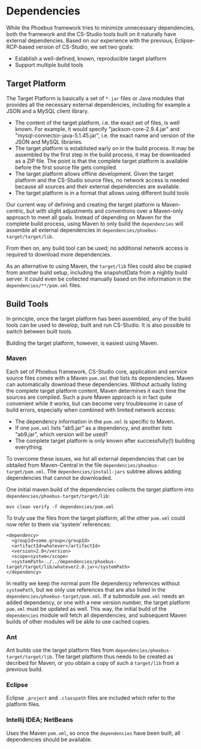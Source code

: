 Dependencies
============

While the Phoebus framework tries to minimize unnecessary dependencies,
both the framework and the CS-Studio tools built on it naturally have external dependencies.
Based on our experience with the previous, Eclipse-RCP-based version of CS-Studio,
we set two goals:

 * Establish a well-defined, known, reproducible target platform
 * Support multiple build tools

Target Platform
---------------

The Target Platform is basically a set of `*.jar` files or Java modules
that provides all the necessary external dependencies,
including for example a JSON and a MySQL client library.

 * The content of the target platform, i.e. the exact set of files,
   is well known.
   For example, it would specify "jackson-core-2.9.4.jar"
   and "mysql-connector-java-5.1.45.jar",
   i.e. the exact name and version of the JSON and MySQL libraries.
 * The target platform is establisted early on in the build process.
   It may be assembled by the first step in the build process,
   it may be downloaded as a ZIP file.
   The point is that the complete target platform is available
   before the first source file gets compiled.
 * The target platform allows offline development.
   Given the target platform and the CS-Studio source files,
   no network access is needed because all sources and their
   external dependencies are available.
 * The target platform is in a format that allows using
   different build tools
   
Our current way of defining and creating the target platform
is Maven-centric, but with slight adjustments and
conventions over a Maven-only approach to meet all goals.
Instead of depending on Maven for the complete build process,
using Maven to only build the `dependencies` will assemble
all external dependencies in `dependencies/phoebus-target/target/lib`.

From then on, any build tool can be used;
no additional network access is required to download more dependencies.

As an alternative to using Maven, the `target/lib` files could also
be copied from another build setup,
including the snapshotData from a nightly build server.
It could even be collected manually based on the
information in the `dependencies/**/pom.xml` files.

Build Tools
-----------

In principle, once the target platform has been assembled,
any of the build tools can be used to develop, built and run CS-Studio.
It is also possible to switch between built tools.

Building the target platform, however, is easiest using Maven.

### Maven
Each set of Phoebus framework, CS-Studio core, application and service source files
comes with a Maven `pom.xml` that lists its dependencies.
Maven can automatically download these dependencies.
Without actually listing the complete target platform content,
Maven determines it each time the sources are compiled.
Such a pure Maven approach is in fact quite convenient while it works,
but can become very troublesome in case of build errors,
especially when combined with limited network access:

 * The dependency information in the `pom.xml` is specific to Maven.
 * If one `pom.xml` lists "ab5.jar" as a dependency,
   and another lists "ab9.jar", which version will be used?
 * The complete target platform is only known after successfully(!)
   building everything.

To overcome these issues, we list all external dependencies
that can be obtailed from Maven-Central in the file `dependencies/phoebus-target/pom.xml`.
The `dependencies/install-jars` subtree allows adding dependencies that cannot be downloaded.

One initial maven build of the dependencies collects the target platform into
`dependencies/phoebus-target/target/lib`:

```
mvn clean verify -f dependencies/pom.xml
```

To truly use the files from the target platform,
all the other `pom.xml` could now refer to them via 'system' references:
```
<dependency>
  <groupId>some.group</groupId>
  <artifactId>whatever</artifactId>
  <version>2.0</version>
  <scope>system</scope>
  <systemPath>../../dependencies/phoebus-target/target/lib/whatever2.0.jar</systemPath>
</dependency>
```

In reality we keep the normal pom file dependency references without `systemPath`,
but we only use references that are also listed in the `dependencies/phoebus-target/pom.xml`.
If a submodule `pom.xml` needs an added dependency, or one with a new version number,
the target platform `pom.xml` must be updated as well.
This way, the initial build of the `dependencies` module will fetch all dependencies,
and subsequent Maven builds of other modules will be able to use cached copies.

### Ant
Ant builds use the target platform files from `dependencies/phoebus-target/target/lib`.
The target platform thus needs to be created as decribed for Maven,
or you obtain a copy of such a `target/lib` from a previous build.

### Eclipse
Eclipse `.project` and `.classpath` files are included which refer to the
platform files.

### Intellij IDEA; NetBeans
Uses the Maven `pom.xml`, so once the `dependencies` have been built,
all dependencies should be available.
